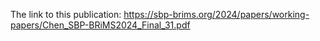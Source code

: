 The link to this publication: https://sbp-brims.org/2024/papers/working-papers/Chen_SBP-BRiMS2024_Final_31.pdf
